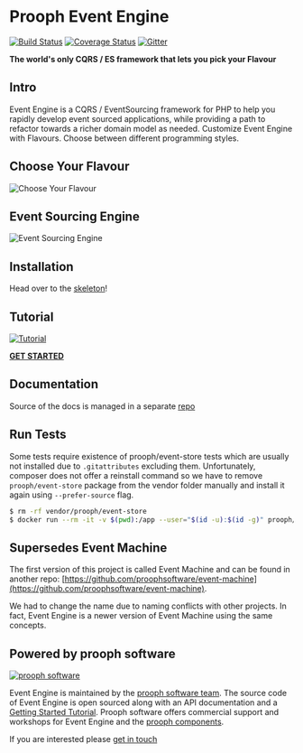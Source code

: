 # Prooph Event Engine

[![Build Status](https://travis-ci.org/event-engine/php-engine.svg?branch=master)](https://travis-ci.org/event-engine/php-engine)
[![Coverage Status](https://coveralls.io/repos/github/event-engine/php-engine/badge.svg?branch=master)](https://coveralls.io/github/event-engine/php-engine?branch=master)
[![Gitter](https://badges.gitter.im/Join%20Chat.svg)](https://gitter.im/prooph/improoph)

**The world's only CQRS / ES framework that lets you pick your Flavour**


## Intro

Event Engine is a CQRS / EventSourcing framework for PHP to help you rapidly develop event sourced applications, while providing a path to refactor towards a richer domain model as needed. Customize Event Engine with Flavours. Choose between different programming styles.

## Choose Your Flavour

![Choose Your Flavour](https://event-engine.io/img/Choose_Flavour_no_h.png)

## Event Sourcing Engine

![Event Sourcing Engine](https://event-engine.io/api/img/Aggregate_Lifecycle.png)

## Installation

Head over to the [skeleton](https://github.com/event-engine/php-engine-skeleton)!

## Tutorial

[![Tutorial](https://event-engine.io/img/tutorial_screen.png)](https://event-engine.io/tutorial/)

**[GET STARTED](https://event-engine.io/tutorial/)**

## Documentation

Source of the docs is managed in a separate [repo](https://github.com/event-engine/docs)

## Run Tests

Some tests require existence of prooph/event-store tests which are usually not installed due to `.gitattributes` excluding them.
Unfortunately, composer does not offer a reinstall command so we have to remove `prooph/event-store` package from the vendor folder
manually and install it again using `--prefer-source` flag.

```bash
$ rm -rf vendor/prooph/event-store
$ docker run --rm -it -v $(pwd):/app --user="$(id -u):$(id -g)" prooph/composer:7.2 install --prefer-source
```

## Supersedes Event Machine 

The first version of this project is called Event Machine and can be found in another repo: [https://github.com/proophsoftware/event-machine](https://github.com/proophsoftware/event-machine).

We had to change the name due to naming conflicts with other projects. In fact, Event Engine is a newer version of Event Machine using the same concepts.

## Powered by prooph software

[![prooph software](https://github.com/codeliner/php-ddd-cargo-sample/blob/master/docs/assets/prooph-software-logo.png)](http://prooph.de)

Event Engine is maintained by the [prooph software team](http://prooph-software.de/). The source code of Event Engine 
is open sourced along with an API documentation and a [Getting Started Tutorial](https://event-engine.io/tutorial/). Prooph software offers commercial support and workshops
for Event Engine and the [prooph components](http://getprooph.org/).

If you are interested please [get in touch](http://getprooph.org/#get-in-touch)
